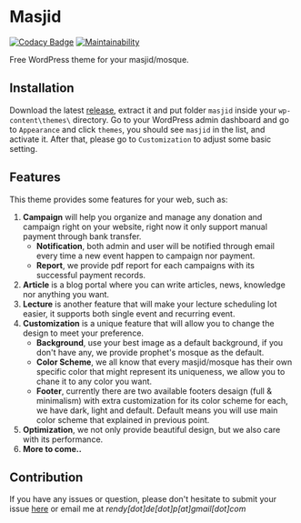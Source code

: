 # Masjid

[![Codacy Badge](https://api.codacy.com/project/badge/Grade/9f1f7cc96d40485da063972cea27df4c)](https://app.codacy.com/app/rendy44/rmasjid?utm_source=github.com&utm_medium=referral&utm_content=rendy44/rmasjid&utm_campaign=Badge_Grade_Dashboard) [![Maintainability](https://api.codeclimate.com/v1/badges/617b1e8a041246461586/maintainability)](https://codeclimate.com/github/rendy44/rmasjid/maintainability)

Free WordPress theme for your masjid/mosque.
## Installation
Download the latest <a href='https://github.com/rendy44/masjid/releases'>release</a>, extract it and put folder `masjid` inside your `wp-content\themes\` directory.
Go to your WordPress admin dashboard and go to `Appearance` and click `themes`, you should see `masjid` in the list, and activate it.
After that, please go to `Customization` to adjust some basic setting.
## Features
This theme provides some features for your web, such as:
1. **Campaign** will help you organize and manage any donation and campaign right on your website, right now it only support manual payment through bank transfer.
    - **Notification**, both admin and user will be notified through email every time a new event happen to campaign nor payment.
    - **Report**, we provide pdf report for each campaigns with its successful payment records.
2. **Article** is a blog portal where you can write articles, news, knowledge nor anything you want.
3. **Lecture** is another feature that will make your lecture scheduling lot easier, it supports both single event and recurring event.
4. **Customization** is a unique feature that will allow you to change the design to meet your preference.
    - **Background**, use your best image as a default background, if you don't have any, we provide prophet's mosque as the default.
    - **Color Scheme**, we all know that every masjid/mosque has their own specific color that might represent its uniqueness, we allow you to chane it to any color you want.
    - **Footer**, currently there are two available footers desaign (full & minimalism) with extra customization for its color scheme for each, we have dark, light and default. Default means you will use main color scheme that explained in previous point.
5. **Optimization**, we not only provide beautiful design, but we also care with its performance.
6. **More to come..**
## Contribution
If you have any issues or question, please don't hesitate to submit your issue <a href='https://github.com/rendy44/masjid/issues'>here</a> or email me at *rendy[dot]de[dot]p[at]gmail[dot]com*
